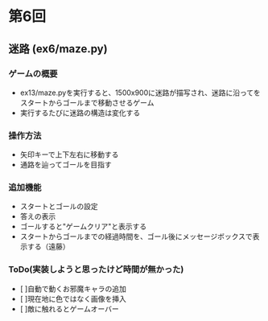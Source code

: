 # 第6回
## 迷路 (ex6/maze.py)
### ゲームの概要
 - ex13/maze.pyを実行すると、1500x900に迷路が描写され、迷路に沿ってを
   スタートからゴールまで移動させるゲーム
 - 実行するたびに迷路の構造は変化する

### 操作方法
  - 矢印キーで上下左右に移動する
  - 通路を辿ってゴールを目指す

### 追加機能
 - スタートとゴールの設定
 - 答えの表示
 - ゴールすると"ゲームクリア"と表示する
 - スタートからゴールまでの経過時間を、ゴール後にメッセージボックスで表示する（遠藤）

### ToDo(実装しようと思ったけど時間が無かった)
 - [ ]自動で動くお邪魔キャラの追加
 - [ ]現在地に色ではなく画像を挿入
 - [ ]敵に触れるとゲームオーバー